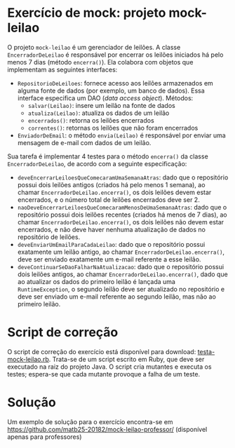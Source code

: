 # Exercício de mock: projeto mock-leilao

O projeto `mock-leilao` é um gerenciador de leilões. A classe `EncerradorDeLeilao` é responsável por encerrar os leilões iniciados há pelo menos 7 dias (método `encerra()`). Ela colabora com objetos que implementam as seguintes interfaces: 

- `RepositorioDeLeiloes`: fornece acesso aos leilões armazenados em alguma fonte de dados (por exemplo, um banco de dados). Essa interface especifica um DAO (*data access object*). Métodos:
    - `salvar(Leilao)`: insere um leilão na fonte de dados
    - `atualiza(Leilao)`: atualiza os dados de um leilão
    - `encerrados()`: retorna os leilões encerrados
    - `correntes()`: retornas os leilões que não foram encerrados
- `EnviadorDeEmail`: o método `envia(Leilao)` é responsável por enviar uma mensagem de e-mail com dados de um leilão.

Sua tarefa é implementar 4 testes para o método `encerra()` da classe `EncerradorDeLeilao`, de acordo com a seguinte especificação:

- `deveEncerrarLeiloesQueComecaramUmaSemanaAtras`: dado que o repositório possui dois leilões antigos (criados há pelo menos 1 semana), ao chamar `EncerradorDeLeilao.encerra()`, os dois leilões devem estar encerrados, e o número total de leilões encerrados deve ser 2.
- `naoDeveEncerrarLeiloesQueComecaramMenosDeUmaSemanaAtras`: dado que o repositório possui dois leilões recentes (criados há menos de 7 dias), ao chamar `EncerradorDeLeilao.encerra()`, os dois leilões não devem estar encerrados, e não deve haver nenhuma atualização de dados no repositório de leilões.
- `deveEnviarUmEmailParaCadaLeilao`: dado que o repositório possui exatamente um leilão antigo, ao chamar `EncerradorDeLeilao.encerra()`, deve ser enviado exatamente um e-mail referente a esse leilão.
- `deveContinuarSeDaoFalharNaAtualizacao`: dado que o repositório possui dois leilões antigos, ao chamar `EncerradorDeLeilao.encerra()`, dado que ao atualizar os dados do primeiro leilão é lançada uma `RuntimeException`, o segundo leilão deve ser atualizado no repositório e deve ser enviado um e-mail referente ao segundo leilão, mas não ao primeiro leilão.

# Script de correção

O script de correção do exercício está disponível para download: [testa-mock-leilao.rb](testa-mock-leilao.rb). Trata-se de um script escrito em Ruby, que deve ser executado na raiz do projeto Java. O script cria mutantes e executa os testes; espera-se que cada mutante provoque a falha de um teste.

# Solução

Um exemplo de solução para o exercício encontra-se em <https://github.com/matb25-20182/mock-leilao-professor/> (disponível apenas para professores)

